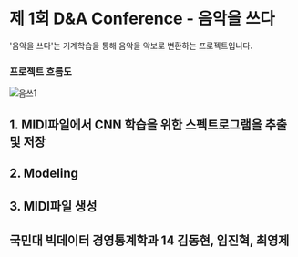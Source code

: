 제 1회 D&amp;A Conference - 음악을 쓰다
======================================


'음악을 쓰다'는 기계학습을 통해 음악을 악보로 변환하는 프로젝트입니다.  
    
        
            
### 프로젝트 흐름도


![음쓰1](https://user-images.githubusercontent.com/48852089/54863255-d15e7e80-4d89-11e9-9f2b-524446c0e034.png)

    
    
## 1. MIDI파일에서 CNN 학습을 위한 스펙트로그램을 추출 및 저장

## 2. Modeling

## 3. MIDI파일 생성

## 국민대 빅데이터 경영통계학과 14 김동현, 임진혁, 최영제
